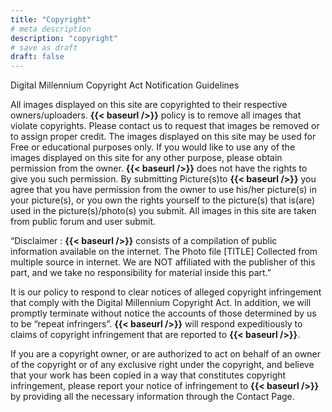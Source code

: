```yaml
---
title: "Copyright"
# meta description
description: "copyright"
# save as draft
draft: false
---
```


Digital Millennium Copyright Act Notification Guidelines

All images displayed on this site are copyrighted to their respective owners/uploaders. **{{< baseurl />}}** policy is to remove all images that violate copyrights. Please contact us to request that images be removed or to assign proper credit. The images displayed on this site may be used for Free or educational purposes only. If you would like to use any of the images displayed on this site for any other purpose, please obtain permission from the owner. **{{< baseurl />}}** does not have the rights to give you such permission. By submitting Picture(s)to **{{< baseurl />}}** you agree that you have permission from the owner to use his/her picture(s) in your picture(s), or you own the rights yourself to the picture(s) that is(are) used in the picture(s)/photo(s) you submit. All images in this site are taken from public forum and user submit.

“Disclaimer : **{{< baseurl />}}** consists of a compilation of public information available on the internet. The Photo file [TITLE] Collected from multiple source in internet. We are NOT affiliated with the publisher of this part, and we take no responsibility for material inside this part.”

It is our policy to respond to clear notices of alleged copyright infringement that comply with the Digital Millennium Copyright Act. In addition, we will promptly terminate without notice the accounts of those determined by us to be “repeat infringers”. **{{< baseurl />}}** will respond expeditiously to claims of copyright infringement that are reported to **{{< baseurl />}}**.

If you are a copyright owner, or are authorized to act on behalf of an owner of the copyright or of any exclusive right under the copyright, and believe that your work has been copied in a way that constitutes copyright infringement, please report your notice of infringement to **{{< baseurl />}}** by providing all the necessary information through the Contact Page.